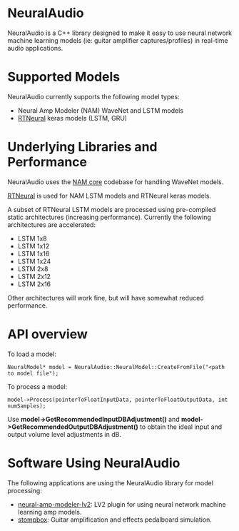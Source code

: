 # NeuralAudio

NeuralAudio is a C++ library designed to make it easy to use neural network machine learning models (ie: guitar amplifier captures/profiles) in real-time audio applications.

# Supported Models

NeuralAudio currently supports the following model types:

- Neural Amp Modeler (NAM) WaveNet and LSTM models
- [RTNeural](https://github.com/jatinchowdhury18/RTNeural) keras models (LSTM, GRU)

# Underlying Libraries and Performance

NeuralAudio uses the [NAM core](https://github.com/sdatkinson/NeuralAmpModelerCore) codebase for handling WaveNet models.

[RTNeural](https://github.com/jatinchowdhury18/RTNeural) is used for NAM LSTM models and RTNeural keras models.

A subset of RTNeural LSTM models are processed using pre-compiled static architectures (increasing performance). Currently the following architectures are accelerated:

- LSTM 1x8
- LSTM 1x12
- LSTM 1x16
- LSTM 1x24
- LSTM 2x8
- LSTM 2x12
- LSTM 2x16

Other architectures will work fine, but will have somewhat reduced performance.

# API overview

To load a model:
```
NeuralModel* model = NeuralAudio::NeuralModel::CreateFromFile("<path to model file");
```

To process a model:

```
model->Process(pointerToFloatInputData, pointerToFloatOutputData, int numSamples);
```

Use **model->GetRecommendedInputDBAdjustment()** and **model->GetRecommendedOutputDBAdjustment()** to obtain the ideal input and output volume level adjustments in dB.

# Software Using NeuralAudio

The following applications are using the NeuralAudio library for model processing:

- [neural-amp-modeler-lv2](https://github.com/mikeoliphant/neural-amp-modeler-lv2): LV2 plugin for using neural network machine learning amp models.
- [stompbox](https://github.com/mikeoliphant/stompbox): Guitar amplification and effects pedalboard simulation.
